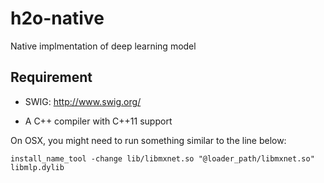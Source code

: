 # h2o-native

Native implmentation of deep learning model

## Requirement

* SWIG: http://www.swig.org/

* A C++ compiler with C++11 support

On OSX, you might need to run something similar to the line below:

```
install_name_tool -change lib/libmxnet.so "@loader_path/libmxnet.so" libmlp.dylib
```
